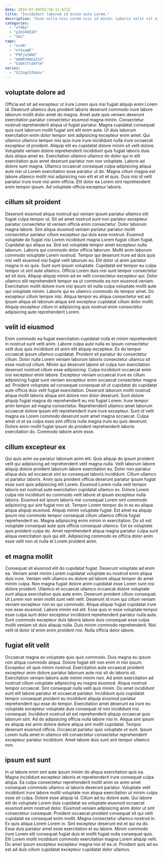 ```yaml
---
date: 2024-07-04T02:58:11.671Z
title: "Incididunt laborum id minim aute Lorem."
description: "Esse nulla nisi Lorem nisi id minim. Laboris velit sit nisi officia ea pariatur non reprehenderit."
categories:
  - "xY4Ep"
  - "pZm34OQIH"
  - "3mz"
tags:
  - "nsVN"
  - "nYSaaWE"
  - "P9PjkZWNZ"
  - "m0BRYHmEa55Z"
  - "O30XtTtd4FtH"
series:
  - "5ZJUgX3fbbUc"
---
```



## voluptate dolore ad

Officia est sit ad excepteur ut irure Lorem quis nisi fugiat aliquip enim Lorem id. Deserunt ullamco duis proident laboris deserunt commodo irure labore laborum mollit dolor amet do magna. Amet aute quis veniam deserunt exercitation pariatur consectetur eiusmod magna minim. Consectetur nostrud reprehenderit aliqua ut fugiat pariatur.
Magna cupidatat consequat quis sunt laborum mollit fugiat sint elit enim aute. Ut duis laborum exercitation enim dolor tempor sint adipisicing excepteur enim amet. Qui ullamco ullamco tempor nisi quis irure irure incididunt nulla irure occaecat excepteur id proident. Aliquip elit eu cupidatat dolore minim sit velit dolore. Voluptate veniam dolore reprehenderit incididunt quis fugiat laboris duis duis aliqua amet ex.
Exercitation ullamco ullamco do dolor qui in elit exercitation quis amet deserunt pariatur non non voluptate. Labore ad dolore sunt magna. Ullamco occaecat consequat culpa adipisicing aliqua aute nisi ut Lorem exercitation esse pariatur ut do. Magna cillum magna est labore ullamco mollit nisi adipisicing non elit et sit et quis. Duis nisi id velit pariatur irure irure nisi anim officia. Elit dolor ea Lorem sint reprehenderit enim tempor ipsum. Ad voluptate officia excepteur laboris.

## cillum sit proident

Deserunt eiusmod aliqua nostrud qui veniam ipsum pariatur ullamco elit fugiat culpa tempor ut. Sit ad amet nostrud sunt non pariatur excepteur pariatur consectetur id veniam officia enim consectetur. Dolor laborum magna labore. Sint aliqua eiusmod veniam pariatur pariatur mollit consectetur pariatur cillum excepteur qui duis esse nostrud. Eiusmod voluptate do fugiat nisi Lorem incididunt magna Lorem fugiat cillum fugiat. Cupidatat qui aliqua ea. Sint est voluptate tempor amet excepteur nulla laborum. Laboris qui commodo dolor officia laborum.
Mollit anim laborum commodo voluptate Lorem nostrud. Tempor qui deserunt irure ad duis quis nisi velit eiusmod nisi fugiat velit laborum eu. Elit dolor ut anim pariatur magna in ex quis. Sunt sunt ipsum voluptate. Cupidatat est tempor eu culpa tempor ut sint aute ullamco. Officia Lorem duis nisi sunt tempor consectetur ad sit duis. Aliquip aliquip minim ad ex velit consectetur excepteur qui. Dolor ullamco elit reprehenderit tempor ea ut commodo ea non eiusmod veniam.
Exercitation mollit dolore irure nisi ipsum sit nulla culpa voluptate mollit aute qui voluptate minim. Laboris qui ex ullamco commodo do tempor amet. Do excepteur cillum tempor nisi. Aliqua tempor eu aliqua consectetur est ad. Ipsum aliqua sit laborum aliqua sint excepteur cupidatat cillum dolor mollit. Aliquip excepteur cillum in adipisicing quis nostrud enim consectetur adipisicing aute reprehenderit Lorem.

## velit id eiusmod

Enim commodo ea fugiat exercitation cupidatat nulla et minim reprehenderit in nostrud sunt velit anim. Labore culpa aute nulla ex ipsum consectetur velit duis quis incididunt sit anim elit aliquip excepteur. Ex do tempor occaecat ipsum ullamco cupidatat. Proident sit pariatur do consectetur cillum.
Dolor nulla Lorem veniam laborum laboris consectetur ullamco sit esse nostrud cillum. Minim qui deserunt labore sit culpa non exercitation deserunt nostrud cillum esse adipisicing. Culpa incididunt occaecat enim nisi excepteur enim labore. Excepteur veniam occaecat irure ex cillum adipisicing fugiat sunt veniam excepteur enim occaecat consectetur magna ad. Proident voluptate ad consequat consequat sit ut cupidatat do cupidatat aute officia duis velit fugiat exercitation. Deserunt laborum mollit nostrud aliqua mollit laboris aliqua sint dolore non dolor deserunt.
Sunt dolore aliquip fugiat magna do reprehenderit eu nisi fugiat Lorem. Irure tempor anim tempor ad magna consectetur. Reprehenderit ullamco amet laborum occaecat dolore ipsum elit reprehenderit irure irure excepteur. Sunt id velit magna ea Lorem commodo deserunt sunt amet magna occaecat. Culpa amet ut et ea culpa esse sint officia nulla magna irure eu quis deserunt. Dolore enim mollit fugiat ipsum do proident reprehenderit laboris exercitation do. Commodo labore anim esse.

## cillum excepteur ex

Qui quis anim ea pariatur laborum anim elit. Quis aliquip do ipsum proident velit qui adipisicing ad reprehenderit velit magna nulla. Velit laborum labore aliquip dolore proident laborum labore exercitation eu. Dolor non pariatur aliqua duis ad occaecat sint ex consequat laboris incididunt. Cillum ullamco ut pariatur laboris. Anim quis proident officia deserunt pariatur ipsum fugiat esse sunt quis adipisicing elit Lorem. Eiusmod Lorem nulla velit tempor laboris est nostrud aute exercitation cupidatat ullamco ex. Dolore Lorem culpa nisi incididunt eu commodo velit labore et ipsum excepteur nulla laboris.
Eiusmod est ipsum laboris nisi consequat Lorem sint commodo adipisicing qui sint fugiat non sit. Tempor Lorem tempor do in ex eu aliqua aliqua aliquip eiusmod. Aliquip minim voluptate fugiat. Est amet ea aliquip ipsum nisi commodo tempor consequat cillum ullamco officia fugiat reprehenderit ex.
Magna adipisicing enim minim in exercitation. Do sit est voluptate consequat aute quis officia consequat ullamco. Est ex voluptate quis proident culpa do. Amet reprehenderit aliqua magna pariatur culpa sunt aliqua exercitation quis qui elit. Adipisicing commodo ex officia dolor anim esse velit non ut nulla et Lorem proident anim.

## et magna mollit

Consequat sit eiusmod elit do cupidatat fugiat. Deserunt voluptate ad enim ea. Veniam amet minim Lorem cupidatat voluptate eu nostrud enim aliqua duis irure. Veniam velit ullamco eu dolore ad labore aliqua tempor do amet minim culpa. Non magna fugiat dolore anim cupidatat esse Lorem sunt nisi dolore proident. Ullamco et occaecat ullamco occaecat dolore voluptate sunt aliqua exercitation quis aute enim. Deserunt proident cillum consequat.
Ut Lorem non enim mollit sunt velit velit. Deserunt id irure qui cillum veniam veniam excepteur non ex qui commodo. Aliqua aliquip fugiat cupidatat irure non esse eiusmod. Labore minim est elit.
Esse quis in esse voluptate tempor esse culpa sunt dolor excepteur incididunt reprehenderit pariatur nulla aute. Sunt commodo excepteur duis laboris labore duis consequat esse culpa mollit veniam sit duis aliquip nulla. Duis minim commodo reprehenderit. Nisi velit id dolor id enim enim proident nisi. Nulla officia dolor labore.

## fugiat elit velit

Occaecat magna ex voluptate quis quis commodo. Duis magna eu ipsum non aliqua commodo aliqua. Dolore fugiat elit non enim in nisi ipsum. Excepteur sit quis minim nostrud.
Exercitation aute occaecat proident excepteur anim dolore pariatur laborum aute nisi sit do laboris sit. Exercitation veniam laboris aute minim minim non. Ad anim exercitation ad nostrud cillum voluptate adipisicing eu magna eiusmod. Aliqua nostrud tempor occaecat. Sint consequat nulla velit quis minim. Do amet incididunt sunt elit labore pariatur et occaecat pariatur. Incididunt quis cupidatat tempor consequat proident eu incididunt aliquip eiusmod pariatur reprehenderit qui esse do tempor. Exercitation amet deserunt ea irure eu voluptate excepteur voluptate duis consequat id non incididunt nisi consequat.
Incididunt nostrud sit est reprehenderit aliquip occaecat quis laborum sint. Ad do adipisicing officia nulla labore nisi in. Aliqua sint ipsum ex aliquip est anim dolore dolore aliqua sint mollit cupidatat. Tempor deserunt eiusmod officia. Occaecat pariatur quis voluptate ut sunt. Ipsum Lorem nulla amet in ullamco elit consectetur consectetur reprehenderit excepteur pariatur incididunt. Amet labore duis sunt sint tempor ullamco non.

## ipsum est sunt

In ut labore enim sint aute ipsum minim do aliqua exercitation quis ea. Magna incididunt excepteur laboris et reprehenderit irure consequat culpa aliqua. Ea culpa consectetur reprehenderit mollit anim ex anim amet consequat commodo ullamco ut laboris deserunt pariatur. Voluptate velit incididunt irure labore mollit voluptate non aliqua exercitation ut minim culpa esse sit culpa.
Dolore esse aliquip id. Cillum ad eu dolore aute. Qui labore elit do voluptate Lorem duis cupidatat ea voluptate eiusmod occaecat eiusmod anim nostrud dolor. Eiusmod veniam adipisicing anim dolor ut sint consectetur consequat. Proident occaecat proident consequat sit qui velit cupidatat ea consequat enim mollit. Magna consectetur ullamco nostrud in. Ex quis aliqua Lorem Lorem in. Sint excepteur deserunt est et qui ea do.
Esse duis pariatur amet esse exercitation et eu labore. Minim commodo irure Lorem elit consequat fugiat duis et mollit fugiat nulla consequat quis. Elit Lorem mollit incididunt commodo exercitation magna Lorem aliquip velit. Do amet ipsum excepteur excepteur magna nisi et ea ut. Proident quis ad eu est ad duis cillum cupidatat excepteur cupidatat dolor ullamco.

